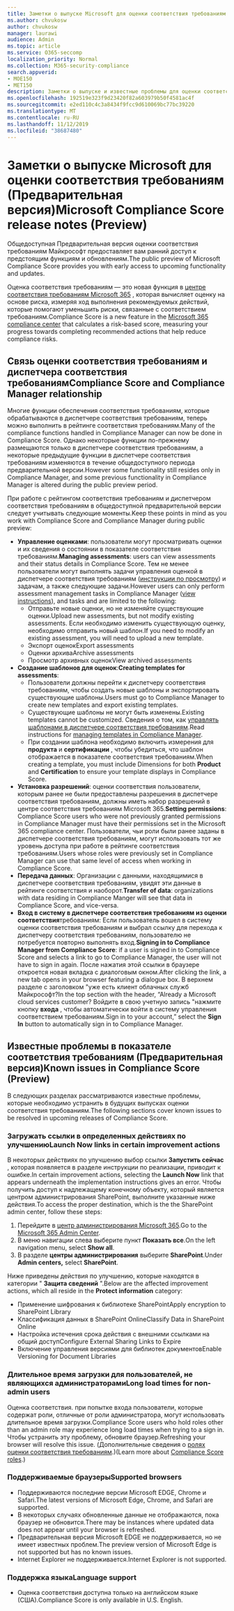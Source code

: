 ```yaml
---
title: Заметки о выпуске Microsoft для оценки соответствия требованиям
ms.author: chvukosw
author: chvukosw
manager: laurawi
audience: Admin
ms.topic: article
ms.service: O365-seccomp
localization_priority: Normal
ms.collection: M365-security-compliance
search.appverid:
- MOE150
- MET150
description: Заметки о выпуске и известные проблемы для оценки соответствия требованиям Майкрософт (Предварительная версия) — функция центра соответствия требованиям M365, помогающая упростить и автоматизировать оценку риска.
ms.openlocfilehash: 192519e323f9d23420f82a603979b50f4581ac4f
ms.sourcegitcommit: e2ed110c4c3a8434f9fcc9d610069bc77bc39220
ms.translationtype: MT
ms.contentlocale: ru-RU
ms.lasthandoff: 11/12/2019
ms.locfileid: "38687480"
---
```

# <a name="microsoft-compliance-score-release-notes-preview"></a><span data-ttu-id="d3687-103">Заметки о выпуске Microsoft для оценки соответствия требованиям (Предварительная версия)</span><span class="sxs-lookup"><span data-stu-id="d3687-103">Microsoft Compliance Score release notes (Preview)</span></span>

<span data-ttu-id="d3687-104">Общедоступная Предварительная версия оценки соответствия требованиям Майкрософт предоставляет вам ранний доступ к предстоящим функциям и обновлениям.</span><span class="sxs-lookup"><span data-stu-id="d3687-104">The public preview of Microsoft Compliance Score provides you with early access to upcoming functionality and updates.</span></span>

<span data-ttu-id="d3687-105">Оценка соответствия требованиям — это новая функция в [центре соответствия требованиям Microsoft 365](microsoft-365-compliance-center.md) , которая вычисляет оценку на основе риска, измеряя ход выполнения рекомендуемых действий, которые помогают уменьшить риски, связанные с соответствием требованиям.</span><span class="sxs-lookup"><span data-stu-id="d3687-105">Compliance Score is a new feature in the [Microsoft 365 compliance center](microsoft-365-compliance-center.md) that calculates a risk-based score, measuring your progress towards completing recommended actions that help reduce compliance risks.</span></span>

## <a name="compliance-score-and-compliance-manager-relationship"></a><span data-ttu-id="d3687-106">Связь оценки соответствия требованиям и диспетчера соответствия требованиям</span><span class="sxs-lookup"><span data-stu-id="d3687-106">Compliance Score and Compliance Manager relationship</span></span>

<span data-ttu-id="d3687-107">Многие функции обеспечения соответствия требованиям, которые обрабатываются в диспетчере соответствия требованиям, теперь можно выполнить в рейтинге соответствия требованиям.</span><span class="sxs-lookup"><span data-stu-id="d3687-107">Many of the compliance functions handled in Compliance Manager can now be done in Compliance Score.</span></span> <span data-ttu-id="d3687-108">Однако некоторые функции по-прежнему размещаются только в диспетчере соответствия требованиям, а некоторые предыдущие функции в диспетчере соответствия требованиям изменяются в течение общедоступного периода предварительной версии.</span><span class="sxs-lookup"><span data-stu-id="d3687-108">However some functionality still resides only in Compliance Manager, and some previous functionality in Compliance Manager is altered during the public preview period.</span></span> 

<span data-ttu-id="d3687-109">При работе с рейтингом соответствия требованиям и диспетчером соответствия требованиям в общедоступной предварительной версии следует учитывать следующие моменты.</span><span class="sxs-lookup"><span data-stu-id="d3687-109">Keep these points in mind as you work with Compliance Score and Compliance Manager during public preview:</span></span>

- <span data-ttu-id="d3687-110">**Управление оценками**: пользователи могут просматривать оценки и их сведения о состоянии в показателе соответствия требованиям.</span><span class="sxs-lookup"><span data-stu-id="d3687-110">**Managing assessments**: users can view assessments and their status details in Compliance Score.</span></span> <span data-ttu-id="d3687-111">Тем не менее пользователи могут выполнять задачи управления оценкой в диспетчере соответствия требованиям ([инструкции по просмотру](working-with-compliance-manager.md#assessments)) и задачам, а также следующие задачи.</span><span class="sxs-lookup"><span data-stu-id="d3687-111">However users can only perform assessment management tasks in Compliance Manager ([view instructions](working-with-compliance-manager.md#assessments)), and tasks and are limited to the following:</span></span>
    - <span data-ttu-id="d3687-112">Отправьте новые оценки, но не изменяйте существующие оценки.</span><span class="sxs-lookup"><span data-stu-id="d3687-112">Upload new assessments, but not modify existing assessments.</span></span> <span data-ttu-id="d3687-113">Если необходимо изменить существующую оценку, необходимо отправить новый шаблон.</span><span class="sxs-lookup"><span data-stu-id="d3687-113">If you need to modify an existing assessment, you will need to upload a new template.</span></span>
    - <span data-ttu-id="d3687-114">Экспорт оценок</span><span class="sxs-lookup"><span data-stu-id="d3687-114">Export assessments</span></span>
    - <span data-ttu-id="d3687-115">Оценки архива</span><span class="sxs-lookup"><span data-stu-id="d3687-115">Archive assessments</span></span>
    - <span data-ttu-id="d3687-116">Просмотр архивных оценок</span><span class="sxs-lookup"><span data-stu-id="d3687-116">View archived assessments</span></span>
 - <span data-ttu-id="d3687-117">**Создание шаблонов для оценок**:</span><span class="sxs-lookup"><span data-stu-id="d3687-117">**Creating templates for assessments**:</span></span> 
   - <span data-ttu-id="d3687-118">Пользователи должны перейти к диспетчеру соответствия требованиям, чтобы создать новые шаблоны и экспортировать существующие шаблоны.</span><span class="sxs-lookup"><span data-stu-id="d3687-118">Users must go to Compliance Manager to create new templates and export existing templates.</span></span> 
   - <span data-ttu-id="d3687-119">Существующие шаблоны не могут быть изменены.</span><span class="sxs-lookup"><span data-stu-id="d3687-119">Existing templates cannot be customized.</span></span> <span data-ttu-id="d3687-120">Сведения о том, как [управлять шаблонами в диспетчере соответствия требованиям](working-with-compliance-manager.md#templates).</span><span class="sxs-lookup"><span data-stu-id="d3687-120">Read instructions for [managing templates in Compliance Manager](working-with-compliance-manager.md#templates).</span></span>
   - <span data-ttu-id="d3687-121">При создании шаблона необходимо включить измерения для **продукта** и **сертификации** , чтобы убедиться, что шаблон отображается в показателе соответствия требованиям.</span><span class="sxs-lookup"><span data-stu-id="d3687-121">When creating a template, you must include Dimensions for both **Product** and **Certification** to ensure your template displays in Compliance Score.</span></span>
 - <span data-ttu-id="d3687-122">**Установка разрешений**: оценки соответствия пользователи, которым ранее не были предоставлены разрешения в диспетчере соответствия требованиям, должны иметь набор разрешений в центре соответствия требованиям Microsoft 365.</span><span class="sxs-lookup"><span data-stu-id="d3687-122">**Setting permissions**: Compliance Score users who were not previously granted permissions in Compliance Manager must have their permissions set in the Microsoft 365 compliance center.</span></span> <span data-ttu-id="d3687-123">Пользователи, чьи роли были ранее заданы в диспетчере соответствия требованиям, могут использовать тот же уровень доступа при работе в рейтинге соответствия требованиям.</span><span class="sxs-lookup"><span data-stu-id="d3687-123">Users whose roles were previously set in Compliance Manager can use that same level of access when working in Compliance Score.</span></span>
- <span data-ttu-id="d3687-124">**Передача данных**: Организации с данными, находящимися в диспетчере соответствия требованиям, увидят эти данные в рейтинге соответствия и наоборот.</span><span class="sxs-lookup"><span data-stu-id="d3687-124">**Transfer of data**: organizations with data residing in Compliance Manger will see that data in Compliance Score, and vice-versa.</span></span>
- <span data-ttu-id="d3687-125">**Вход в систему в диспетчере соответствия требованиям из оценки соответствия**требованиям: Если пользователь вошел в систему оценки соответствия требованиям и выбрал ссылку для перехода к диспетчеру соответствия требованиям, пользователю не потребуется повторно выполнять вход.</span><span class="sxs-lookup"><span data-stu-id="d3687-125">**Signing in to Compliance Manager from Compliance Score**: if a user is signed in to Compliance Score and selects a link to go to Compliance Manager, the user will not have to sign in again.</span></span> <span data-ttu-id="d3687-126">После нажатия этой ссылки в браузере откроется новая вкладка с диалоговым окном.</span><span class="sxs-lookup"><span data-stu-id="d3687-126">After clicking the link, a new tab opens in your browser featuring a dialogue box.</span></span> <span data-ttu-id="d3687-127">В верхнем разделе с заголовком "уже есть клиент облачных служб Майкрософт?</span><span class="sxs-lookup"><span data-stu-id="d3687-127">In the top section with the header, “Already a Microsoft cloud services customer?</span></span> <span data-ttu-id="d3687-128">Войдите в свою учетную запись "нажмите кнопку **входа** , чтобы автоматически войти в систему управления соответствием требованиям.</span><span class="sxs-lookup"><span data-stu-id="d3687-128">Sign in to your account,” select the **Sign In** button to automatically sign in to Compliance Manager.</span></span>

## <a name="known-issues-in-compliance-score-preview"></a><span data-ttu-id="d3687-129">Известные проблемы в показателе соответствия требованиям (Предварительная версия)</span><span class="sxs-lookup"><span data-stu-id="d3687-129">Known issues in Compliance Score (Preview)</span></span>

<span data-ttu-id="d3687-130">В следующих разделах рассматриваются известные проблемы, которые необходимо устранить в будущих выпусках оценки соответствия требованиям.</span><span class="sxs-lookup"><span data-stu-id="d3687-130">The following sections cover known issues to be resolved in upcoming releases of Compliance Score.</span></span>

### <a name="launch-now-links-in-certain-improvement-actions"></a><span data-ttu-id="d3687-131">Загружать ссылки в определенных действиях по улучшению</span><span class="sxs-lookup"><span data-stu-id="d3687-131">Launch Now links in certain improvement actions</span></span>

<span data-ttu-id="d3687-132">В некоторых действиях по улучшению выбор ссылки **Запустить сейчас** , которая появляется в разделе инструкции по реализации, приводит к ошибке.</span><span class="sxs-lookup"><span data-stu-id="d3687-132">In certain improvement actions, selecting the **Launch Now** link that appears underneath the implementation instructions gives an error.</span></span> <span data-ttu-id="d3687-133">Чтобы получить доступ к надлежащему конечному объекту, который является центром администрирования SharePoint, выполните указанные ниже действия.</span><span class="sxs-lookup"><span data-stu-id="d3687-133">To access the proper destination, which is the the SharePoint admin center, follow these steps:</span></span>

1. <span data-ttu-id="d3687-134">Перейдите в [центр администрирования Microsoft 365](https://admin.microsoft.com).</span><span class="sxs-lookup"><span data-stu-id="d3687-134">Go to the [Microsoft 365 Admin Center](https://admin.microsoft.com).</span></span>
2. <span data-ttu-id="d3687-135">В меню навигации слева выберите пункт **Показать все**.</span><span class="sxs-lookup"><span data-stu-id="d3687-135">On the left navigation menu, select **Show all**.</span></span>
3. <span data-ttu-id="d3687-136">В разделе **центры администрирования** выберите **SharePoint**.</span><span class="sxs-lookup"><span data-stu-id="d3687-136">Under **Admin centers,** select **SharePoint**.</span></span>

<span data-ttu-id="d3687-137">Ниже приведены действия по улучшению, которые находятся в категории " **Защита сведений** ".</span><span class="sxs-lookup"><span data-stu-id="d3687-137">Below are the affected improvement actions, which all reside in the **Protect information** category:</span></span>
  - <span data-ttu-id="d3687-138">Применение шифрования к библиотеке SharePoint</span><span class="sxs-lookup"><span data-stu-id="d3687-138">Apply encryption to SharePoint Library</span></span>
  - <span data-ttu-id="d3687-139">Классификация данных в SharePoint Online</span><span class="sxs-lookup"><span data-stu-id="d3687-139">Classify Data in SharePoint Online</span></span>
  - <span data-ttu-id="d3687-140">Настройка истечения срока действия с внешними ссылками на общий доступ</span><span class="sxs-lookup"><span data-stu-id="d3687-140">Configure External Sharing Links to Expire</span></span>
  - <span data-ttu-id="d3687-141">Включение управления версиями для библиотек документов</span><span class="sxs-lookup"><span data-stu-id="d3687-141">Enable Versioning for Document Libraries</span></span>

### <a name="long-load-times-for-non-admin-users"></a><span data-ttu-id="d3687-142">Длительное время загрузки для пользователей, не являющихся администраторами</span><span class="sxs-lookup"><span data-stu-id="d3687-142">Long load times for non-admin users</span></span>
<span data-ttu-id="d3687-143">Оценка соответствия. при попытке входа пользователи, которые содержат роли, отличные от роли администратора, могут использовать длительное время загрузки.</span><span class="sxs-lookup"><span data-stu-id="d3687-143">Compliance Score users who hold roles other than an admin role may experience long load times when trying to a sign in.</span></span> <span data-ttu-id="d3687-144">Чтобы устранить эту проблему, обновите браузер.</span><span class="sxs-lookup"><span data-stu-id="d3687-144">Refreshing your browser will resolve this issue.</span></span> <span data-ttu-id="d3687-145">(Дополнительные сведения о [ролях оценки соответствия требованиям](compliance-score-setup.md#set-user-permissions-and-assign-roles).)</span><span class="sxs-lookup"><span data-stu-id="d3687-145">(Learn more about [Compliance Score roles](compliance-score-setup.md#set-user-permissions-and-assign-roles).)</span></span>

### <a name="supported-browsers"></a><span data-ttu-id="d3687-146">Поддерживаемые браузеры</span><span class="sxs-lookup"><span data-stu-id="d3687-146">Supported browsers</span></span>

- <span data-ttu-id="d3687-147">Поддерживаются последние версии Microsoft EDGE, Chrome и Safari.</span><span class="sxs-lookup"><span data-stu-id="d3687-147">The latest versions of Microsoft Edge, Chrome, and Safari are supported.</span></span>
- <span data-ttu-id="d3687-148">В некоторых случаях обновленные данные не отображаются, пока браузер не обновится.</span><span class="sxs-lookup"><span data-stu-id="d3687-148">There may be instances where updated data does not appear until your browser is refreshed.</span></span>
- <span data-ttu-id="d3687-149">Предварительная версия Microsoft EDGE не поддерживается, но не имеет известных проблем.</span><span class="sxs-lookup"><span data-stu-id="d3687-149">The preview version of Microsoft Edge is not supported but has no known issues.</span></span>
- <span data-ttu-id="d3687-150">Internet Explorer не поддерживается.</span><span class="sxs-lookup"><span data-stu-id="d3687-150">Internet Explorer is not supported.</span></span>
 
### <a name="language-support"></a><span data-ttu-id="d3687-151">Поддержка языка</span><span class="sxs-lookup"><span data-stu-id="d3687-151">Language support</span></span>

- <span data-ttu-id="d3687-152">Оценка соответствия доступна только на английском языке (США).</span><span class="sxs-lookup"><span data-stu-id="d3687-152">Compliance Score is only available in U.S. English.</span></span>